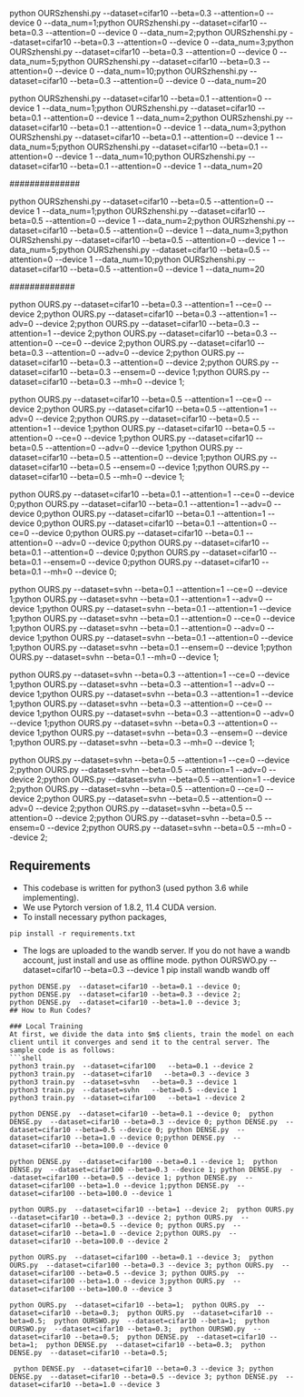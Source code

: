 python OURSzhenshi.py --dataset=cifar10 --beta=0.3 --attention=0 --device 0 --data_num=1;python OURSzhenshi.py --dataset=cifar10 --beta=0.3 --attention=0 --device 0 --data_num=2;python OURSzhenshi.py --dataset=cifar10 --beta=0.3 --attention=0 --device 0 --data_num=3;python OURSzhenshi.py --dataset=cifar10 --beta=0.3 --attention=0 --device 0 --data_num=5;python OURSzhenshi.py --dataset=cifar10 --beta=0.3 --attention=0 --device 0 --data_num=10;python OURSzhenshi.py --dataset=cifar10 --beta=0.3 --attention=0 --device 0 --data_num=20


python OURSzhenshi.py --dataset=cifar10 --beta=0.1 --attention=0 --device 1 --data_num=1;python OURSzhenshi.py --dataset=cifar10 --beta=0.1 --attention=0 --device 1 --data_num=2;python OURSzhenshi.py --dataset=cifar10 --beta=0.1 --attention=0 --device 1 --data_num=3;python OURSzhenshi.py --dataset=cifar10 --beta=0.1 --attention=0 --device 1 --data_num=5;python OURSzhenshi.py --dataset=cifar10 --beta=0.1 --attention=0 --device 1 --data_num=10;python OURSzhenshi.py --dataset=cifar10 --beta=0.1 --attention=0 --device 1 --data_num=20

##############

python OURSzhenshi.py --dataset=cifar10 --beta=0.5 --attention=0 --device 1 --data_num=1;python OURSzhenshi.py --dataset=cifar10 --beta=0.5 --attention=0 --device 1 --data_num=2;python OURSzhenshi.py --dataset=cifar10 --beta=0.5 --attention=0 --device 1 --data_num=3;python OURSzhenshi.py --dataset=cifar10 --beta=0.5 --attention=0 --device 1 --data_num=5;python OURSzhenshi.py --dataset=cifar10 --beta=0.5 --attention=0 --device 1 --data_num=10;python OURSzhenshi.py --dataset=cifar10 --beta=0.5 --attention=0 --device 1 --data_num=20

#############






python OURS.py  --dataset=cifar10 --beta=0.3 --attention=1 --ce=0 --device 2;python OURS.py  --dataset=cifar10 --beta=0.3 --attention=1 --adv=0 --device 2;python OURS.py  --dataset=cifar10 --beta=0.3 --attention=1 --device 2;python OURS.py  --dataset=cifar10 --beta=0.3 --attention=0 --ce=0 --device 2;python OURS.py  --dataset=cifar10 --beta=0.3 --attention=0 --adv=0 --device 2;python OURS.py  --dataset=cifar10 --beta=0.3 --attention=0 --device 2;python OURS.py  --dataset=cifar10 --beta=0.3  --ensem=0 --device 1;python OURS.py  --dataset=cifar10 --beta=0.3  --mh=0 --device 1;



python OURS.py  --dataset=cifar10 --beta=0.5 --attention=1 --ce=0 --device 2;python OURS.py  --dataset=cifar10 --beta=0.5 --attention=1 --adv=0 --device 2;python OURS.py  --dataset=cifar10 --beta=0.5 --attention=1 --device 1;python OURS.py  --dataset=cifar10 --beta=0.5 --attention=0 --ce=0 --device 1;python OURS.py  --dataset=cifar10 --beta=0.5 --attention=0 --adv=0 --device 1;python OURS.py  --dataset=cifar10 --beta=0.5 --attention=0 --device 1;python OURS.py  --dataset=cifar10 --beta=0.5  --ensem=0 --device 1;python OURS.py  --dataset=cifar10 --beta=0.5  --mh=0 --device 1;


python OURS.py  --dataset=cifar10 --beta=0.1 --attention=1 --ce=0 --device 0;python OURS.py  --dataset=cifar10 --beta=0.1 --attention=1 --adv=0 --device 0;python OURS.py  --dataset=cifar10 --beta=0.1 --attention=1 --device 0;python OURS.py  --dataset=cifar10 --beta=0.1 --attention=0 --ce=0 --device 0;python OURS.py  --dataset=cifar10 --beta=0.1 --attention=0 --adv=0 --device 0;python OURS.py  --dataset=cifar10 --beta=0.1 --attention=0 --device 0;python OURS.py  --dataset=cifar10 --beta=0.1  --ensem=0 --device 0;python OURS.py  --dataset=cifar10 --beta=0.1  --mh=0 --device 0;

python OURS.py  --dataset=svhn --beta=0.1 --attention=1 --ce=0 --device 1;python OURS.py  --dataset=svhn --beta=0.1 --attention=1 --adv=0 --device 1;python OURS.py  --dataset=svhn --beta=0.1 --attention=1 --device 1;python OURS.py  --dataset=svhn --beta=0.1 --attention=0 --ce=0 --device 1;python OURS.py  --dataset=svhn --beta=0.1 --attention=0 --adv=0 --device 1;python OURS.py  --dataset=svhn --beta=0.1 --attention=0 --device 1;python OURS.py  --dataset=svhn --beta=0.1  --ensem=0 --device 1;python OURS.py  --dataset=svhn --beta=0.1  --mh=0 --device 1;

python OURS.py  --dataset=svhn --beta=0.3 --attention=1 --ce=0 --device 1;python OURS.py  --dataset=svhn --beta=0.3 --attention=1 --adv=0 --device 1;python OURS.py  --dataset=svhn --beta=0.3 --attention=1 --device 1;python OURS.py  --dataset=svhn --beta=0.3 --attention=0 --ce=0 --device 1;python OURS.py  --dataset=svhn --beta=0.3 --attention=0 --adv=0 --device 1;python OURS.py  --dataset=svhn --beta=0.3 --attention=0 --device 1;python OURS.py  --dataset=svhn --beta=0.3  --ensem=0 --device 1;python OURS.py  --dataset=svhn --beta=0.3  --mh=0 --device 1;

python OURS.py  --dataset=svhn --beta=0.5 --attention=1 --ce=0 --device 2;python OURS.py  --dataset=svhn --beta=0.5 --attention=1 --adv=0 --device 2;python OURS.py  --dataset=svhn --beta=0.5 --attention=1 --device 2;python OURS.py  --dataset=svhn --beta=0.5 --attention=0 --ce=0 --device 2;python OURS.py  --dataset=svhn --beta=0.5 --attention=0 --adv=0 --device 2;python OURS.py  --dataset=svhn --beta=0.5 --attention=0 --device 2;python OURS.py  --dataset=svhn --beta=0.5  --ensem=0 --device 2;python OURS.py  --dataset=svhn --beta=0.5  --mh=0 --device 2;



## Requirements
- This codebase is written for python3 (used python 3.6 while implementing).
- We use Pytorch version of 1.8.2, 11.4 CUDA version.
- To install necessary python packages,

`pip install -r requirements.txt`

- The logs are uploaded to the wandb server. If you do not have a wandb account, just install and use as offline mode.
python OURSWO.py  --dataset=cifar10 --beta=0.3 --device 1
pip install wandb
wandb off
```
python DENSE.py  --dataset=cifar10 --beta=0.1 --device 0;
python DENSE.py  --dataset=cifar10 --beta=0.3 --device 2; 
python DENSE.py  --dataset=cifar10 --beta=1.0 --device 3;
## How to Run Codes?

### Local Training 
At first, we divide the data into $m$ clients, train the model on each client until it converges and send it to the central server. The sample code is as follows:
```shell
python3 train.py  --dataset=cifar100   --beta=0.1 --device 2
python3 train.py  --dataset=cifar10   --beta=0.3 --device 3
python3 train.py  --dataset=svhn   --beta=0.3 --device 1
python3 train.py  --dataset=svhn   --beta=0.5 --device 1
python3 train.py  --dataset=cifar100   --beta=1 --device 2

python DENSE.py  --dataset=cifar10 --beta=0.1 --device 0;  python DENSE.py  --dataset=cifar10 --beta=0.3 --device 0; python DENSE.py  --dataset=cifar10 --beta=0.5 --device 0; python DENSE.py  --dataset=cifar10 --beta=1.0 --device 0;python DENSE.py  --dataset=cifar10 --beta=100.0 --device 0

python DENSE.py  --dataset=cifar100 --beta=0.1 --device 1;  python DENSE.py  --dataset=cifar100 --beta=0.3 --device 1; python DENSE.py  --dataset=cifar100 --beta=0.5 --device 1; python DENSE.py  --dataset=cifar100 --beta=1.0 --device 1;python DENSE.py  --dataset=cifar100 --beta=100.0 --device 1

python OURS.py  --dataset=cifar10 --beta=1 --device 2;  python OURS.py  --dataset=cifar10 --beta=0.3 --device 2; python OURS.py  --dataset=cifar10 --beta=0.5 --device 0; python OURS.py  --dataset=cifar10 --beta=1.0 --device 2;python OURS.py  --dataset=cifar10 --beta=100.0 --device 2

python OURS.py  --dataset=cifar100 --beta=0.1 --device 3;  python OURS.py  --dataset=cifar100 --beta=0.3 --device 3; python OURS.py  --dataset=cifar100 --beta=0.5 --device 3; python OURS.py  --dataset=cifar100 --beta=1.0 --device 3;python OURS.py  --dataset=cifar100 --beta=100.0 --device 3

python OURS.py  --dataset=cifar10 --beta=1;  python OURS.py  --dataset=cifar10 --beta=0.3;  python OURS.py  --dataset=cifar10 --beta=0.5;  python OURSWO.py  --dataset=cifar10 --beta=1;  python OURSWO.py  --dataset=cifar10 --beta=0.3;  python OURSWO.py  --dataset=cifar10 --beta=0.5;  python DENSE.py  --dataset=cifar10 --beta=1;  python DENSE.py  --dataset=cifar10 --beta=0.3;  python DENSE.py  --dataset=cifar10 --beta=0.5;  

 python DENSE.py  --dataset=cifar10 --beta=0.3 --device 3; python DENSE.py  --dataset=cifar10 --beta=0.5 --device 3; python DENSE.py  --dataset=cifar10 --beta=1.0 --device 3

